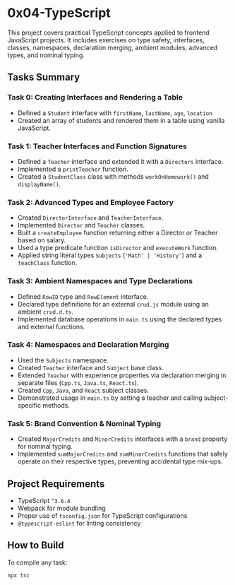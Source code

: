# 0x04-TypeScript

This project covers practical TypeScript concepts applied to frontend JavaScript projects. It includes exercises on type safety, interfaces, classes, namespaces, declaration merging, ambient modules, advanced types, and nominal typing.

## Tasks Summary

### Task 0: Creating Interfaces and Rendering a Table

- Defined a `Student` interface with `firstName`, `lastName`, `age`, `location`
- Created an array of students and rendered them in a table using vanilla JavaScript.

### Task 1: Teacher Interfaces and Function Signatures

- Defined a `Teacher` interface and extended it with a `Directors` interface.
- Implemented a `printTeacher` function.
- Created a `StudentClass` class with methods `workOnHomework()` and `displayName()`.

### Task 2: Advanced Types and Employee Factory

- Created `DirectorInterface` and `TeacherInterface`.
- Implemented `Director` and `Teacher` classes.
- Built a `createEmployee` function returning either a Director or Teacher based on salary.
- Used a type predicate function `isDirector` and `executeWork` function.
- Applied string literal types `Subjects` (`'Math' | 'History'`) and a `teachClass` function.

### Task 3: Ambient Namespaces and Type Declarations

- Defined `RowID` type and `RowElement` interface.
- Declared type definitions for an external `crud.js` module using an ambient `crud.d.ts`.
- Implemented database operations in `main.ts` using the declared types and external functions.

### Task 4: Namespaces and Declaration Merging

- Used the `Subjects` namespace.
- Created `Teacher` interface and `Subject` base class.
- Extended `Teacher` with experience properties via declaration merging in separate files (`Cpp.ts`, `Java.ts`, `React.ts`).
- Created `Cpp`, `Java`, and `React` subject classes.
- Demonstrated usage in `main.ts` by setting a teacher and calling subject-specific methods.

### Task 5: Brand Convention & Nominal Typing

- Created `MajorCredits` and `MinorCredits` interfaces with a `brand` property for nominal typing.
- Implemented `sumMajorCredits` and `sumMinorCredits` functions that safely operate on their respective types, preventing accidental type mix-ups.

## Project Requirements

- TypeScript `^3.6.4`
- Webpack for module bundling
- Proper use of `tsconfig.json` for TypeScript configurations
- `@typescript-eslint` for linting consistency

## How to Build

To compile any task:

```bash
npx tsc
```
